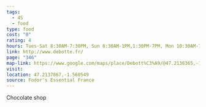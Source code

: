 ```yaml
---
tags:
  - 4S
  - food
type: food
cost: "0"
rating: 4
hours: Tues-Sat 8:30AM-7:30PM, Sun 8:30AM-1PM,1:30PM-7PM, Mon 10:30AM-7PM
link: http://www.debotte.fr/
page: "346"
map-link: https://www.google.com/maps/place/Debott%C3%A9/@47.2136365,-1.5631431,17z/data=!3m1!4b1!4m6!3m5!1s0x4805ec1d56c631f5:0x710de5d1e70f306!8m2!3d47.2136329!4d-1.5605682!16s%2Fg%2F1tf01vst?entry=ttu&g_ep=EgoyMDI0MDkxNi4wIKXMDSoASAFQAw%3D%3D
visit: 
location: 47.2137867,-1.560549
source: Fodor's Essential France
---
```

Chocolate shop